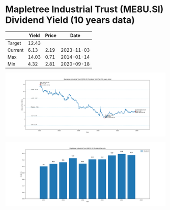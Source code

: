 # Mapletree Industrial Trust (ME8U.SI) Dividend Yield (10 years data)

|     | Yield   | Price | Date       |
|-----|---------|-------|------------|
| Target | 12.43 |  |  |
| Current | 6.13 | 2.19  | 2023-11-03 |
| Max | 14.03 | 0.71  | 2014-01-14 |
| Min | 4.32 | 2.81  | 2020-09-18 |

![Plot of Dividend Yield for Mapletree Industrial Trust (ME8U.SI)](ME8U_div_10.png)

![Plot of Annual Dividend Per Unit for Mapletree Industrial Trust (ME8U.SI)](ME8U_yearly_dpu.png)
